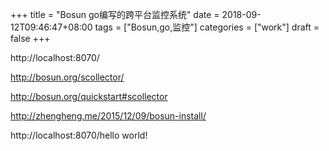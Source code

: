 +++
title = "Bosun go编写的跨平台监控系统"
date = 2018-09-12T09:46:47+08:00
tags = ["Bosun,go,监控"]
categories = ["work"]
draft = false
+++

http://localhost:8070/

http://bosun.org/scollector/

http://bosun.org/quickstart#scollector

http://zhengheng.me/2015/12/09/bosun-install/

http://localhost:8070/hello world!